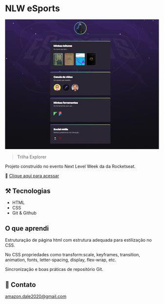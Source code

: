 # NLW eSports

![preview](./.github/preview.png)

>Trilha Explorer

Projeto construído no evento Next Level Week da da Rocketseat.

🔗 [Clique aqui para acessar](https://amazondale.github.io/nlw-profile-explorer/)


## ⚒️ Tecnologias

- HTML
- CSS
- Git & Github

## O que aprendi

Estruturação de página html com estrutura adequada para estilização no CSS.

No CSS propriedades como transform:scale, keyframes, transition, animation, fonts, letter-spacing, display, flex-wrap, etc.

Sincronização e boas práticas de repositório Git.


## 📧 Contato

amazon.dale2020@gmail.com


  